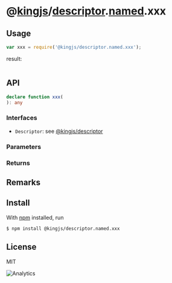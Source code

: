 # @[kingjs](https://www.npmjs.com/package/kingjs)/[descriptor](https://www.npmjs.com/package/@kingjs/descriptor).[named](https://www.npmjs.com/package/@kingjs/descriptor.named).xxx
## Usage
```js
var xxx = require('@kingjs/descriptor.named.xxx');
```
result:
```js
```
## API
```ts
declare function xxx(
): any
```
### Interfaces
- `Descriptor`: see [@kingjs/descriptor][descriptor]
### Parameters
### Returns
## Remarks
## Install
With [npm](https://npmjs.org/) installed, run
```
$ npm install @kingjs/descriptor.named.xxx
```
## License
MIT

![Analytics](https://analytics.kingjs.net/descriptor/named/xxx)


  [descriptor]: https://www.npmjs.com/package/@kingjs/descriptor